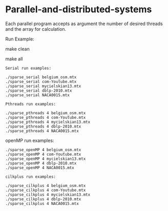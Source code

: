 # Parallel-and-distributed-systems


Each parallel program accepts as argument the number of desired threads and the array for calculation.

Run Example:

make clean

make all 

	Serial run examples: 
  
	./sparse_serial belgium_osm.mtx
	./sparse_serial com-Youtube.mtx
	./sparse_serial mycielskian13.mtx
	./sparse_serial dblp-2010.mtx
	./sparse_serial NACA0015.mtx
  
	Pthreads run examples:
  
	./sparse_pthreads 4 belgium_osm.mtx
	./sparse_pthreads 4 com-Youtube.mtx
	./sparse_pthreads 4 mycielskian13.mtx
	./sparse_pthreads 4 dblp-2010.mtx
	./sparse_pthreads 4 NACA0015.mtx
  
  openMP run examples:
  
	./sparse_openMP 4 belgium_osm.mtx
	./sparse_openMP 4 com-Youtube.mtx
	./sparse_openMP 4 mycielskian13.mtx
	./sparse_openMP 4 dblp-2010.mtx
	./sparse_openMP 4 NACA0015.mtx
  
	cilkplus run examples:
  
	./sparse_cilkplus 4 belgium_osm.mtx
	./sparse_cilkplus 4 com-Youtube.mtx
	./sparse_cilkplus 4 mycielskian13.mtx
	./sparse_cilkplus 4 dblp-2010.mtx
	./sparse_cilkplus 4 NACA0015.mtx
